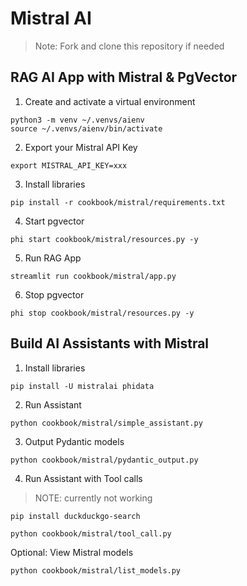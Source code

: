 # Mistral AI

> Note: Fork and clone this repository if needed

## RAG AI App with Mistral & PgVector

1. Create and activate a virtual environment

```shell
python3 -m venv ~/.venvs/aienv
source ~/.venvs/aienv/bin/activate
```

2. Export your Mistral API Key

```shell
export MISTRAL_API_KEY=xxx
```

3. Install libraries

```shell
pip install -r cookbook/mistral/requirements.txt
```

4. Start pgvector

```shell
phi start cookbook/mistral/resources.py -y
```

5. Run RAG App

```shell
streamlit run cookbook/mistral/app.py
```

6. Stop pgvector

```shell
phi stop cookbook/mistral/resources.py -y
```

## Build AI Assistants with Mistral

1. Install libraries

```shell
pip install -U mistralai phidata
```

2. Run Assistant

```shell
python cookbook/mistral/simple_assistant.py
```

3. Output Pydantic models

```shell
python cookbook/mistral/pydantic_output.py
```

4. Run Assistant with Tool calls

> NOTE: currently not working

```shell
pip install duckduckgo-search

python cookbook/mistral/tool_call.py
```

Optional: View Mistral models

```shell
python cookbook/mistral/list_models.py
```
